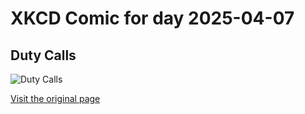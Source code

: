 
# XKCD Comic for day 2025-04-07

## Duty Calls

![Duty Calls](https://imgs.xkcd.com/comics/duty_calls.png "What do you want me to do?  LEAVE?  Then they'll keep being wrong!")

[Visit the original page](https://xkcd.com/386/)
